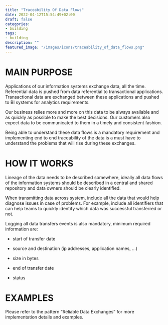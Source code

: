 ```yaml
---
title: "Traceability Of Data Flows"
date: 2022-04-12T15:54:49+02:00
draft: false
categories:
- building
tags:
- building
description: ""
featured_image: "/images/icons/traceability_of_data_flows.png"
---
```


# MAIN PURPOSE

Applications of our information systems exchange data, all the time. Referential data is pushed from data referential to transactional applications. Transactional data are exchanged between these applications and pushed to BI systems for analytics requirements.

Our business relies more and more on this data to be always available and as quickly as possible to make the best decisions. Our customers also expect data to be communicated to them in a timely and consistent fashion.

Being able to understand these data flows is a mandatory requirement and implementing end to end traceability of the data is a must have to understand the problems that will rise during these exchanges.

# HOW IT WORKS

Lineage of the data needs to be described somewhere, ideally all data flows of the information systems should be described in a central and shared repository and data owners should be clearly identified.

When transmitting data across system, include all the data that would help diagnose issues in case of problems. For example, include all identifiers that can help teams to quickly identify which data was successful transferred or not.

Logging all data transfers events is also mandatory, minimum required information are:

* start of transfer date

* source and destination (ip addresses, application names, …)

* size in bytes

* end of transfer date

* status


# EXAMPLES

Please refer to the pattern “Reliable Data Exchanges” for more implementation details and examples. 
